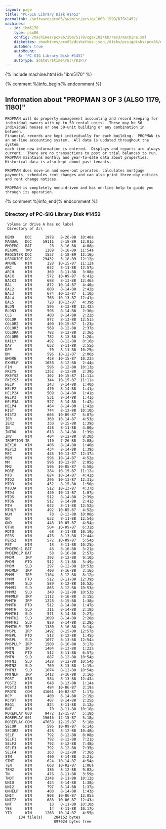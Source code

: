 ```yaml
---
layout: page
title: "PC-SIG Library Disk #1452"
permalink: /software/pcx86/sw/misc/pcsig/1000-1999/DISK1452/
machines:
  - id: ibm5170
    type: pcx86
    config: /machines/pcx86/ibm/5170/cga/1024kb/rev3/machine.xml
    diskettes: /machines/pcx86/diskettes.json,/disks/pcsigdisks/pcx86/diskettes.json
    autoGen: true
    autoMount:
      B: "PC-SIG Library Disk #1452"
    autoType: $date\r$time\rB:\rDIR\r
---
```


{% include machine.html id="ibm5170" %}

{% comment %}info_begin{% endcomment %}

## Information about "PROPMAN  3 OF 3 (ALSO 1179, 1180)"

    PROPMAN will do property management accounting and record keeping for
    individual owners with up to 50 rental units.  These may be 50
    individual houses or one 50-unit building or any combination in between.
    Financial records are kept individually for each building.  PROPMAN is
    an on-line accounting system.  All data is updated throughout the system
    each time new information is entered.  Displays and reports are always
    current.  There are no transactions to post or trial balances to run.
    PROPMAN maintains monthly and year-to-date data about properties.
    Historical data is also kept about past tenants.
    
    PROPMAN does move-in and move-out prorates, calculates mortgage
    payments, schedules rent changes and can also print three-day notices
    and rent change notices.
    
    PROPMAN is completely menu-driven and has on-line help to guide you
    through its operation.
{% comment %}info_end{% endcomment %}


### Directory of PC-SIG Library Disk #1452

     Volume in drive A has no label
     Directory of A:\

    DEMO     DOC      1978   8-26-88  10:48a
    MANUAL   DOC     59111   3-18-89  12:01p
    PMDEMO   BAT        28   8-16-88   4:08p
    README   TWO      1289   3-18-89  11:54a
    REGISTER DOC      1537   3-18-89  12:16p
    USRGUIDE DOC     29432   3-18-89  12:12p
    AMORE    WIN       228  10-15-87  11:12a
    ARC      WIN       632   8-11-88  12:57p
    ARCH     WIN       360   8-11-88   3:08p
    BACK     WIN       572  10-09-87   6:41p
    BACK3    WIN       688   8-13-88  12:46a
    BAL      WIN       872  10-14-87   4:46p
    BAL2     WIN       800   8-14-88   2:42p
    BAL3     WIN       674  10-13-87   1:10p
    BAL4     WIN       768  10-13-87  12:41p
    BAL5     WIN       728  10-13-87   4:39p
    BLDN     WIN       596   8-13-88  12:42a
    BLDN3    WIN       596   8-14-88   2:30p
    CLS      WIN       400   8-14-88   2:22p
    COLOR    WIN       872   8-13-88  12:51a
    COLOR2   WIN       400  10-15-87   1:23p
    COLOR3   WIN       568   8-12-88   2:37p
    COLORA   WIN       782   8-12-88   2:36p
    COLORB   WIN       782   8-13-88   1:20a
    DAILY    WIN       492   8-12-88   8:16p
    DAY      WIN       632   8-11-88   3:55p
    DEP      WIN        70   8-11-88  10:25p
    DM       WIN       596  10-12-87   2:06p
    EMORE    WIN       458  10-15-87  10:23a
    EXHELP   WIN      1658   8-12-88   2:44p
    FIN      WIN       596   8-12-88  10:13p
    FKEYS    WIN      1352   8-12-88   2:39p
    FKEYS2   WIN       302  10-15-87  11:11a
    FKEYS3   WIN       344  10-15-87  11:11a
    HELP     WIN       243   8-14-88   1:40p
    HELP2    WIN       470   8-14-88   1:41p
    HELP2A   WIN       509   8-14-88   1:41p
    HELP3    WIN       531   8-14-88   1:41p
    HELP3A   WIN       527   8-14-88   1:42p
    HELP4    WIN       464   8-14-88   1:42p
    HIST     WIN       744   8-12-88  10:10p
    HIST2    WIN       666  10-09-87   5:07p
    IER      WIN       360  10-14-87   4:53p
    IER2     WIN       330   8-15-88   1:39p
    IN       WIN       458   8-11-88   4:00p
    INTRO    WIN       618   8-14-88   1:39p
    INV      WIN       404   8-12-88   8:20p
    IROPTION IR        110   7-26-88   2:08p
    KEY10    WIN       406   8-14-88   1:40p
    KEY12    WIN       434   8-14-88   1:39p
    MEC      WIN       448  10-13-87  12:37a
    MEM      WIN       596  10-14-87   4:52p
    MM       WIN       596  10-12-87   2:05p
    MM2      WIN       596  10-05-87   4:50p
    MORE     WIN       284  10-15-87  11:12a
    MTD      WIN       824  10-14-87   4:42p
    MTD2     WIN       296  10-13-87  12:31p
    MTD3     WIN       452   8-15-88   1:50p
    MTD3A    WIN       512  10-13-87   4:37p
    MTD4     WIN       440  10-13-87   1:07p
    MTD5     WIN       512   8-14-88   2:39p
    MTD6     WIN       512   8-14-88   2:41p
    MTH      WIN       632   8-11-88  12:52p
    MTHLY    WIN       492  10-05-87   4:52p
    NUM      WIN        70   8-12-88  10:08p
    ON       WIN       632   8-11-88  12:54p
    OND      WIN       448  10-05-87   4:54p
    OTHX     WIN       504  10-09-87   6:31p
    PDTO     WIN        68   8-11-88  10:19p
    PERS     WIN       476   8-13-88  12:44a
    PERS2    WIN       572  10-09-87   5:54p
    PET      WIN        18   8-11-88  10:25p
    PMDEMO~1 BAT        48   8-16-88   3:21p
    PMDEMOLP BAT        50   8-16-88   2:57p
    PMDM     IRP       392   8-12-88   9:10p
    PMDM     PTO       512   8-11-88   3:49p
    PMDM     SLD       297   8-12-88  10:53p
    PMDMLP   IRP       400   8-16-88   3:16p
    PMMM     IRP      1104   8-12-88   8:12p
    PMMM     PTO       512   8-11-88  12:39p
    PMMM     SLD       589   8-12-88  10:52p
    PMMM1    SLD       863   8-12-88  10:53p
    PMMM2    SLD       340   8-12-88  10:53p
    PMMMLP   IRP      1112   8-16-88   3:15p
    PMMTH    IRP      1228   8-15-88   1:38p
    PMMTH    PTO       512   8-14-88   1:47p
    PMMTH    SLD       311   8-14-88   2:18p
    PMMTH1   SLD       571   8-14-88   2:27p
    PMMTH2   SLD      1099   8-14-88   2:28p
    PMMTH3   SLD       820   8-14-88   2:28p
    PMMTHLP  IRP      1380   8-16-88   3:14p
    PMSPL    IRP      1492   8-15-88  12:57p
    PMSPL    PTO       512   8-12-88   1:45p
    PMSPL    SLD      1077   8-13-88  12:54a
    PMSPLLP  IRP      1500   8-16-88   3:17p
    PMTN     IRP      1404   8-13-88   1:22a
    PMTN     PTO       512   8-11-88   6:57p
    PMTN     SLD       887   8-12-88  10:54p
    PMTN1    SLD      1428   8-12-88  10:54p
    PMTN2    SLD       769   8-13-88   1:19a
    PMTN3    SLD      1074   8-12-88  10:54p
    PMTNLP   IRP      1412   8-16-88   3:16p
    POST     WIN       584   8-13-88  12:43a
    POST2    WIN       648   8-13-88   1:14a
    POST3    WIN       484  10-06-87   3:19a
    PROTO    COM     41661  10-02-87   1:17p
    RCP      WIN       400   8-14-88   2:19p
    RCPDT    WIN       407   8-14-88   2:25p
    REG1     WIN       824   8-11-88   3:12p
    RNT      WIN        70   8-11-88  10:18p
    ROREPLAY 000      9472  12-15-87   5:18p
    ROREPLAY 001     15616  12-15-87   5:18p
    ROREPLAY COM     47658  12-15-87   5:18p
    SECUR    WIN       596  10-09-87   6:14p
    SECUR2   WIN       428   8-12-88  10:48p
    SELF     WIN       792   8-12-88   8:08p
    SELF1    WIN       792   8-12-88   7:21p
    SELF2    WIN       792   8-12-88   7:48p
    SELF3    WIN       792   8-12-88   7:35p
    SELF4    WIN       263   8-12-88   7:36p
    STM      WIN       400   8-14-88   2:21p
    STMT     WIN       624  10-14-87   4:54p
    TEN      WIN       668  10-02-87   1:06a
    TEN2     WIN       386   8-12-88   9:02p
    TN       WIN       476   8-11-88   3:59p
    TNDT     WIN      2248   8-11-88  10:12p
    UN10     WIN       424   8-14-88   1:38p
    UN12     WIN       797   8-14-88   1:37p
    UNHELP   WIN       400   8-14-88   1:43p
    UNIT     WIN       808  10-06-87  12:05a
    UNIT2    WIN       688  10-06-87  12:43a
    UNT      WIN        18   8-11-88  10:10p
    YES      WIN        14   8-11-88  10:17p
    YTD      WIN      1268  10-14-87   4:55p
          134 file(s)     284152 bytes
                          897024 bytes free
